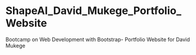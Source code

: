 # ShapeAI_David_Mukege_Portfolio_Website
Bootcamp on Web Development with Bootstrap- Portfolio Website for David Mukege
